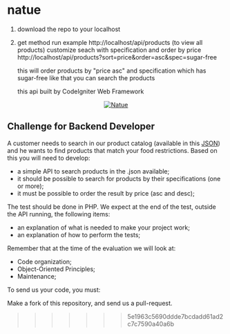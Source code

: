 # natue
1. download the repo to your localhost
2. get method run example http://localhost/api/products (to view all products)
   customize seach with specification  and order by price 
   http://localhost/api/products?sort=price&order=asc&spec=sugar-free
   
   this will order products by "price asc" and specification which has sugar-free
   like that you can search the products 
   
   this api  built by CodeIgniter Web Framework
<p align="center">
  <a href="https://www.natue.com.br">
      <img src="https://static.natue.com.br/images/icons/footer-logo.png" alt="Natue"/>
  </a>
</p>

## Challenge for Backend Developer

A customer needs to search in our product catalog (available in this <a href="https://github.com/natuelabs/challenge/blob/master/products.json">JSON</a>) and he wants to find products that match your food restrictions.
Based on this you will need to develop:

- a simple API to search products in the .json available;
- it should be possible to search for products by their specifications (one or more);
- it must be possible to order the result by price (asc and desc);

The test should be done in PHP. We expect at the end of the test, outside the API running, the following items:

- an explanation of what is needed to make your project work;
- an explanation of how to perform the tests;

Remember that at the time of the evaluation we will look at:

- Code organization;
- Object-Oriented Principles;
- Maintenance;

To send us your code, you must:

Make a fork of this repository, and send us a pull-request.
>>>>>>> 5e1963c5690ddde7bcdadd61ad2c7c7590a40a6b

